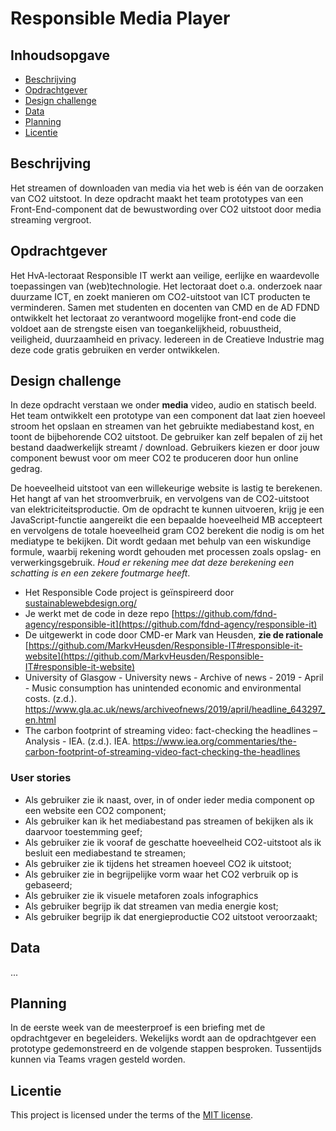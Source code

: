 # Responsible Media Player

## Inhoudsopgave
  * [Beschrijving](#beschrijving)
  * [Opdrachtgever](#opdrachtgever)
  * [Design challenge](#design-challege)
  * [Data](#data)
  * [Planning](#planning)
  * [Licentie](#licentie)

## Beschrijving
Het streamen of downloaden van media via het web is één van de oorzaken van CO2 uitstoot. In deze opdracht maakt het team prototypes van een Front-End-component dat de bewustwording over CO2 uitstoot door media streaming vergroot. 

## Opdrachtgever
Het HvA-lectoraat Responsible IT werkt aan veilige, eerlijke en waardevolle toepassingen van (web)technologie. Het lectoraat doet o.a. onderzoek naar duurzame ICT, en zoekt manieren om CO2-uitstoot van ICT producten te verminderen. Samen met studenten en docenten van CMD en de AD FDND ontwikkelt het lectoraat zo verantwoord mogelijke front-end code die voldoet aan de strengste eisen van toegankelijkheid, robuustheid, veiligheid, duurzaamheid en privacy. Iedereen in de Creatieve Industrie mag deze code gratis gebruiken en verder ontwikkelen.

## Design challenge

In deze opdracht verstaan we onder **media** video, audio en statisch beeld. Het team ontwikkelt een prototype van een component dat laat zien hoeveel stroom het opslaan en streamen van het gebruikte mediabestand kost, en toont de bijbehorende CO2 uitstoot. De gebruiker kan zelf bepalen of zij het bestand daadwerkelijk streamt / download. Gebruikers kiezen er door jouw component bewust voor om meer CO2 te produceren door hun online gedrag. 

De hoeveelheid uitstoot van een willekeurige website is lastig te berekenen. Het hangt af van het stroomverbruik, en vervolgens van de CO2-uitstoot van elektriciteitsproductie. Om de opdracht te kunnen uitvoeren, krijg je een JavaScript-functie aangereikt die een bepaalde hoeveelheid MB accepteert en vervolgens de totale hoeveelheid gram CO2 berekent die nodig is om het mediatype te bekijken. Dit wordt gedaan met behulp van een wiskundige formule, waarbij rekening wordt gehouden met processen zoals opslag- en verwerkingsgebruik. _Houd er rekening mee dat deze berekening een schatting is en een zekere foutmarge heeft_.


- Het Responsible Code project is geïnspireerd door [sustainablewebdesign.org/](https://sustainablewebdesign.org/) 
- Je werkt met de code in deze repo [https://github.com/fdnd-agency/responsible-it](https://github.com/fdnd-agency/responsible-it)
- De  uitgewerkt in code door CMD-er Mark van Heusden, **zie de rationale** [https://github.com/MarkvHeusden/Responsible-IT#responsible-it-website](https://github.com/MarkvHeusden/Responsible-IT#responsible-it-website)
- University of Glasgow - University news - Archive of news - 2019 - April - Music consumption has unintended economic and environmental costs. (z.d.). https://www.gla.ac.uk/news/archiveofnews/2019/april/headline_643297_en.html
- The carbon footprint of streaming video: fact-checking the headlines – Analysis - IEA. (z.d.). IEA. https://www.iea.org/commentaries/the-carbon-footprint-of-streaming-video-fact-checking-the-headlines

### User stories
- Als gebruiker zie ik naast, over, in of onder ieder media component op een website een CO2 component;
- Als gebruiker kan ik het mediabestand pas streamen of bekijken als ik daarvoor toestemming geef; 
- Als gebruiker zie ik vooraf de geschatte hoeveelheid CO2-uitstoot als ik besluit een mediabestand te streamen;
- Als gebruiker zie ik tijdens het streamen hoeveel CO2 ik uitstoot;
- Als gebruiker zie in begrijpelijke vorm waar het CO2 verbruik op is gebaseerd; 
- Als gebruiker zie ik visuele metaforen zoals infographics 
- Als gebruiker begrijp ik dat streamen van media energie kost;
- Als gebruiker begrijp ik dat energieproductie CO2 uitstoot veroorzaakt;

## Data
...

## Planning
In de eerste week van de meesterproef is een briefing met de opdrachtgever en begeleiders. Wekelijks wordt aan de opdrachtgever een prototype gedemonstreerd en de volgende stappen besproken. Tussentijds kunnen via Teams vragen gesteld worden.

## Licentie
This project is licensed under the terms of the [MIT license](./LICENSE).
